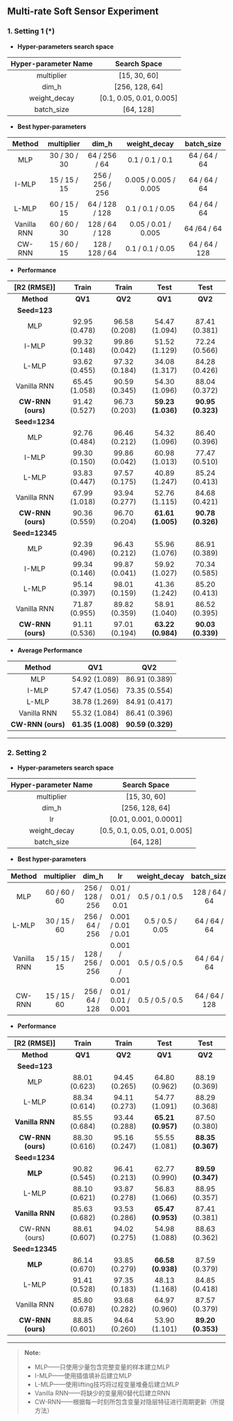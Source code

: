 ## **Multi-rate Soft Sensor Experiment**

### 1. **Setting 1 (*)**

+ **Hyper-parameters search space**

| Hyper-parameter Name |       Search Space       |
| :------------------: | :----------------------: |
|      multiplier      |       [15, 30, 60]       |
|        dim_h         |      [256, 128, 64]      |
|     weight_decay     | [0.1, 0.05, 0.01, 0.005] |
|      batch_size      |        [64, 128]         |

+ **Best hyper-parameters**

|   Method    |  multiplier  |      dim_h      |     weight_decay      |  batch_size   |
| :---------: | :----------: | :-------------: | :-------------------: | :-----------: |
|     MLP     | 30 / 30 / 30 |  64 / 256 / 64  |    0.1 / 0.1 / 0.1    | 64 / 64 / 64  |
|    I-MLP    | 15 / 15 / 15 | 256 / 256 / 256 | 0.005 / 0.005 / 0.005 | 64 / 64 / 64  |
|    L-MLP    | 60 / 15 / 15 | 64 / 128 / 128  |   0.1 / 0.1 / 0.05    | 64 / 64 / 64  |
| Vanilla RNN | 60 / 60 / 30 | 128 / 64 / 128  |  0.05 / 0.01 / 0.005  |  64 /64 / 64  |
|   CW-RNN    | 15 / 60 / 15 | 128 / 128 / 64  |   0.1 / 0.1 / 0.05    | 64 / 64 / 128 |

+ **Performance**

|      [R2 (RMSE)]      | Train | Train | Test |          Test          |
| :---------------: | :-------------------------------: | :--: | :-------------------------------: | :-------------------------------: |
| **Method** |               **QV1**               | **QV2** | **QV1** | **QV2** |
| **Seed=123** |  |  |  |  |
|        MLP        |   92.95 (0.478)   | 96.58 (0.208) | 54.47 (1.094) |   87.41 (0.381)   |
| I-MLP | 99.32 (0.148) | 99.86 (0.042) | 51.52 (1.129) | 72.24 (0.566) |
|       L-MLP       |   93.62 (0.455)   | 97.32 (0.184) | 34.08 (1.317) |   84.28 (0.426)   |
|    Vanilla RNN    |   65.45 (1.058)    | 90.59 (0.345) | 54.30 (1.096) |   88.04 (0.372)   |
| **CW-RNN (ours)** | 91.42 (0.527) | 96.73 (0.203) | **59.23 (1.036)** | **90.95 (0.323)** |
| **Seed=1234** |  |  |  |  |
| MLP | 92.76 (0.484) | 96.46 (0.212) | 54.32 (1.096) | 86.40 (0.396) |
| I-MLP | 99.30 (0.150) | 99.86 (0.042) | 60.98 (1.013) |   77.47 (0.510)   |
| L-MLP | 93.83 (0.447) | 97.57 (0.175) | 40.89 (1.247) | 85.24 (0.413) |
| Vanilla RNN | 67.99 (1.018) | 93.94 (0.277) | 52.76 (1.115) | 84.68 (0.421) |
| **CW-RNN (ours)** | 90.36 (0.559) | 96.70 (0.204) | **61.61 (1.005)** | **90.78 (0.326)** |
| **Seed=12345** |  |  |  |  |
| MLP | 92.39 (0.496) | 96.43 (0.212) | 55.96 (1.076) | 86.91 (0.389) |
| I-MLP | 99.34 (0.146) | 99.87 (0.041) | 59.92 (1.027) | 70.34 (0.585) |
| L-MLP | 95.14 (0.397) | 98.01 (0.159) | 41.36 (1.242) | 85.20 (0.413) |
| Vanilla RNN | 71.87 (0.955) | 89.82 (0.359) | 58.91 (1.040) | 86.52 (0.395) |
| **CW-RNN (ours)** | 91.11 (0.536) | 97.01 (0.194) | **63.22 (0.984)** | **90.03 (0.339)** |

+ **Average Performance**

|      Method       |        QV1        |        QV2        |
| :---------------: | :---------------: | :---------------: |
|        MLP        |   54.92 (1.089)   |   86.91 (0.389)   |
|       I-MLP       |   57.47 (1.056)   |   73.35 (0.554)   |
|       L-MLP       |   38.78 (1.269)   |   84.91 (0.417)   |
|    Vanilla RNN    |   55.32 (1.084)   |   86.41 (0.396)   |
| **CW-RNN (ours)** | **61.35 (1.008)** | **90.59 (0.329)** |

------

### 2. **Setting 2**

+ **Hyper-parameters search space**

| Hyper-parameter Name |         Search Space          |
| :------------------: | :---------------------------: |
|      multiplier      |         [15, 30, 60]          |
|        dim_h         |        [256, 128, 64]         |
|          lr          |     [0.01, 0.001, 0.0001]     |
|     weight_decay     | [0.5, 0.1, 0.05, 0.01, 0.005] |
|      batch_size      |           [64, 128]           |

+ **Best hyper-parameters**

|   Method    |  multiplier  |      dim_h      |          lr           |   weight_decay   |  batch_size   |
| :---------: | :----------: | :-------------: | :-------------------: | :--------------: | :-----------: |
|     MLP     | 60 / 60 / 60 | 256 / 128 / 256 |  0.01 / 0.01 / 0.01   | 0.5 / 0.1 / 0.5  | 128 / 64 / 64 |
|    L-MLP    | 30 / 15 / 60 | 256 / 64 / 256  |  0.001 / 0.01 / 0.01  | 0.5 / 0.5 / 0.05 | 64 / 64 / 64  |
| Vanilla RNN | 15 / 15 / 15 | 128 / 256 / 256 | 0.001 / 0.001 / 0.001 | 0.5 / 0.5 / 0.5  | 64 / 64 / 64  |
|   CW-RNN    | 15 / 15 / 60 | 256 / 64 / 128  |  0.01 / 0.01 / 0.001  | 0.5 / 0.5 / 0.5  | 64 / 64 / 128 |

+ **Performance**

|    [R2 (RMSE)]    |     Train     |     Train     |       Test        |       Test        |
| :---------------: | :-----------: | :-----------: | :---------------: | :---------------: |
|    **Method**     |    **QV1**    |    **QV2**    |      **QV1**      |      **QV2**      |
|   **Seed=123**    |               |               |                   |                   |
|        MLP        | 88.01 (0.623) | 94.45 (0.265) |   64.80 (0.962)   |   88.19 (0.369)   |
|       L-MLP       | 88.34 (0.614) | 94.11 (0.273) |   54.77 (1.091)   |   88.29 (0.368)   |
|  **Vanilla RNN**  | 85.55 (0.684) | 93.44 (0.288) | **65.21 (0.957)** |   87.50 (0.380)   |
| **CW-RNN (ours)** | 88.30 (0.616) | 95.16 (0.247) |   55.55 (1.081)   | **88.35 (0.367)** |
|   **Seed=1234**   |               |               |                   |                   |
|      **MLP**      | 90.82 (0.545) | 96.41 (0.213) |   62.77 (0.990)   | **89.59 (0.347)** |
|       L-MLP       | 88.10 (0.621) | 93.87 (0.278) |   56.83 (1.066)   |   88.95 (0.357)   |
|  **Vanilla RNN**  | 85.63 (0.682) | 93.53 (0.286) | **65.47 (0.953)** |   87.41 (0.381)   |
|   CW-RNN (ours)   | 88.61 (0.607) | 94.02 (0.275) |   54.98 (1.088)   |   88.63 (0.362)   |
|  **Seed=12345**   |               |               |                   |                   |
|      **MLP**      | 86.14 (0.670) | 93.85 (0.279) | **66.58 (0.938)** |   87.59 (0.379)   |
|       L-MLP       | 91.41 (0.528) | 97.35 (0.183) |   48.13 (1.168)   |   84.85 (0.418)   |
|    Vanilla RNN    | 85.80 (0.678) | 93.68 (0.282) |   64.97 (0.960)   |   87.57 (0.379)   |
| **CW-RNN (ours)** | 88.85 (0.601) | 94.64 (0.260) |   53.90 (1.101)   | **89.20 (0.353)** |

------

> **Note:**
>
> + MLP——只使用少量包含完整变量的样本建立MLP
> + I-MLP——使用插值填补后建立MLP
> + L-MLP——使用lifting技巧将过程变量堆叠后建立MLP
> + Vanilla RNN——将缺少的变量用0替代后建立RNN
> + CW-RNN——根据每一时刻所包含变量对隐层特征进行周期更新（所提方法）